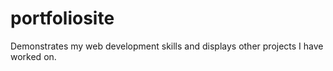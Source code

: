 # portfoliosite
Demonstrates my web development skills and displays other projects I have worked on.
